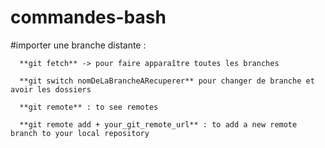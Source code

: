 # commandes-bash

#importer une branche distante :
```
  **git fetch** -> pour faire apparaître toutes les branches
  
  **git switch nomDeLaBrancheARecuperer** pour changer de branche et avoir les dossiers
  
  **git remote** : to see remotes 
  
  **git remote add + your_git_remote_url** : to add a new remote branch to your local repository
  
 ```
